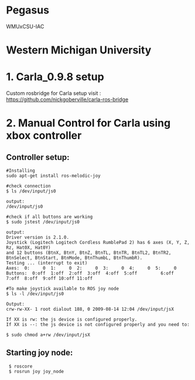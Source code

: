 # Pegasus
WMUxCSU-IAC 


# Western Michigan University

# 1. Carla_0.9.8 setup

Custom rosbridge for Carla setup visit : 
<https://github.com/nickgoberville/carla-ros-bridge>

# 2. Manual Control for Carla using xbox controller

## Controller setup:
   
    #Installing
    sudo apt-get install ros-melodic-joy
   
    #check connection
    $ ls /dev/input/js0
    
    output:
    /dev/input/js0
   
    #check if all buttons are working
    $ sudo jstest /dev/input/js0
    
    output:
    Driver version is 2.1.0.
    Joystick (Logitech Logitech Cordless RumblePad 2) has 6 axes (X, Y, Z, Rz, Hat0X, Hat0Y)
    and 12 buttons (BtnX, BtnY, BtnZ, BtnTL, BtnTR, BtnTL2, BtnTR2, BtnSelect, BtnStart, BtnMode, BtnThumbL, BtnThumbR).
    Testing ... (interrupt to exit)
    Axes:  0:     0  1:     0  2:     0  3:     0  4:     0  5:     0 Buttons:  0:off  1:off  2:off  3:off  4:off  5:off         6:off  7:off  8:off  9:off 10:off 11:off
    
    #To make joystick available to ROS joy node
    $ ls -l /dev/input/js0
    
    Output:
    crw-rw-XX- 1 root dialout 188, 0 2009-08-14 12:04 /dev/input/jsX
    
    If XX is rw: the js device is configured properly.
    If XX is --: the js device is not configured properly and you need to:
    
    $ sudo chmod a+rw /dev/input/jsX
  
 ## Starting joy node:
     $ roscore
     $ rosrun joy joy_node
      

  



